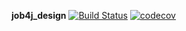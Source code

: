 **job4j_design**
[![Build Status](https://travis-ci.org/amasterenko/job4j_design.svg?branch=master)](https://travis-ci.org/amasterenko/job4j_design)
[![codecov](https://codecov.io/gh/amasterenko/job4j_design/branch/master/graph/badge.svg)](https://codecov.io/gh/amasterenko/job4j_design)
